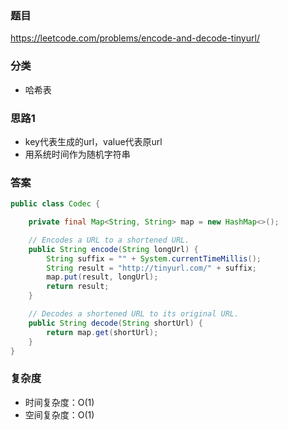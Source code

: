 ### 题目
https://leetcode.com/problems/encode-and-decode-tinyurl/

### 分类
* 哈希表

### 思路1
* key代表生成的url，value代表原url
* 用系统时间作为随机字符串

### 答案
```java
public class Codec {

    private final Map<String, String> map = new HashMap<>();

    // Encodes a URL to a shortened URL.
    public String encode(String longUrl) {
        String suffix = "" + System.currentTimeMillis();
        String result = "http://tinyurl.com/" + suffix;
        map.put(result, longUrl);
        return result;
    }

    // Decodes a shortened URL to its original URL.
    public String decode(String shortUrl) {
        return map.get(shortUrl);
    }
}
```

### 复杂度
* 时间复杂度：O(1)
* 空间复杂度：O(1)
